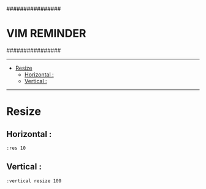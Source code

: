 ################
# VIM REMINDER #
################

---
* [Resize](#resize)
	* [Horizontal :](#horizontal-)
	* [Vertical :](#vertical-)
--- 

# Resize 
## Horizontal : 
```
:res 10
```
## Vertical : 
```
:vertical resize 100
```
